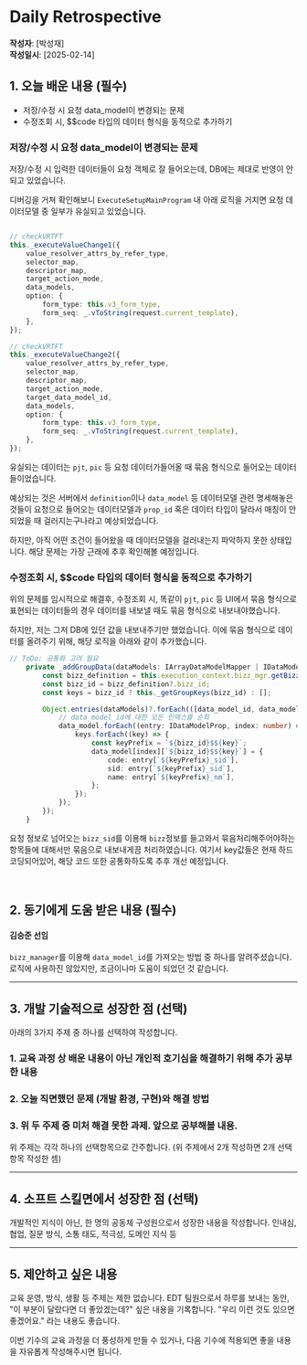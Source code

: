 # Daily Retrospective

**작성자**: [박성재]  
**작성일시**: [2025-02-14]

## 1. 오늘 배운 내용 (필수)

- 저장/수정 시 요청 data_model이 변경되는 문제
- 수정조회 시, $$code 타입의 데이터 형식을 동적으로 추가하기

### 저장/수정 시 요청 data_model이 변경되는 문제

저장/수정 시 입력한 데이터들이 요청 객체로 잘 들어오는데, DB에는 제대로 반영이 안되고 있었습니다.

디버깅을 거쳐 확인해보니 `ExecuteSetupMainProgram` 내 아래 로직을 거치면 요청 데이터모델 중 일부가 유실되고 있었습니다.

```typescript

// checkVRTFT
this._executeValueChange1({
    value_resolver_attrs_by_refer_type,
    selector_map,
    descriptor_map,
    target_action_mode,
    data_models,
    option: {
        form_type: this.v3_form_type,
        form_seq: _.vToString(request.current_template),
    },
});

// checkVRTFT
this._executeValueChange2({
    value_resolver_attrs_by_refer_type,
    selector_map,
    descriptor_map,
    target_action_mode,
    target_data_model_id,
    data_models,
    option: {
        form_type: this.v3_form_type,
        form_seq: _.vToString(request.current_template),
    },
});
```
유실되는 데이터는 `pjt`, `pic` 등 요청 데이터가들어올 때 묶음 형식으로 들어오는 데이터들이었습니다.

예상되는 것은 서버에서 `definition`이나 `data_model` 등 데이터모델 관련 명세해놓은 것들이 요청으로 들어오는 데이터모델과 `prop_id` 혹은 데이터 타입이 달라서 매칭이 안되었을 때 걸러지는구나라고 예상되었습니다.

하지만, 아직 어떤 조건이 들어왔을 때 데이터모델을 걸러내는지 파악하지 못한 상태입니다.
해당 문제는 가장 근래에 추후 확인해볼 예정입니다.

### 수정조회 시, $$code 타입의 데이터 형식을 동적으로 추가하기

위의 문제를 임시적으로 해결후, 수정조회 시, 똑같이 `pjt`, `pic` 등 UI에서 묶음 형식으로 표현되는 데이터들의 경우 데이터를 내보낼 때도 묶음 형식으로 내보내야했습니다.

하지만, 저는 그저 DB에 있던 값을 내보내주기만 했었습니다. 이에 묶음 형식으로 데이터를 올려주기 위해, 해당 로직을 아래와 같이 추가했습니다.

```typescript
// ToDo: 공통화 고려 필요
	private _addGroupData(dataModels: IArrayDataModelMapper | IDataModelMapper, dto: GetBasicSetupRequestDto): void {
		const bizz_definition = this.execution_context.bizz_mgr.getBizzDefinition(this.execution_context, dto.bizz_sid);
		const bizz_id = bizz_definition?.bizz_id;
		const keys = bizz_id ? this._getGroupKeys(bizz_id) : [];

		Object.entries(dataModels)?.forEach(([data_model_id, data_model]) => {
			// data_model_id에 대한 모든 인덱스를 순회
			data_model.forEach((entry: IDataModelProp, index: number) => {
				keys.forEach((key) => {
					const keyPrefix = `${bizz_id}$${key}`;
					data_model[index][`${bizz_id}$${key}`] = {
						code: entry[`${keyPrefix}_sid`],
						sid: entry[`${keyPrefix}_sid`],
						name: entry[`${keyPrefix}_nm`],
					};
				});
			});
		});
	}
```
요청 정보로 넘어오는 `bizz_sid`를 이용해 `bizz`정보를 들고와서 묶음처리해주어야하는 항목들에 대해서만 묶음으로 내보내게끔 처리하였습니다. 여기서 key값들은 현재 하드코딩되어있어, 해당 코드 또한 공통화하도록 추후 개선 예정입니다.

<br/>

## 2. 동기에게 도움 받은 내용 (필수)

#### 김승준 선임
`bizz_manager`를 이용해 `data_model_id`를 가져오는 방법 중 하나를 알려주셨습니다. 로직에 사용하진 않았지만,
조금이나마 도움이 되었던 것 같습니다.

---

## 3. 개발 기술적으로 성장한 점 (선택)

아래의 3가지 주제 중 하나를 선택하여 작성합니다.

### 1. 교육 과정 상 배운 내용이 아닌 개인적 호기심을 해결하기 위해 추가 공부한 내용

### 2. 오늘 직면했던 문제 (개발 환경, 구현)와 해결 방법

### 3. 위 두 주제 중 미처 해결 못한 과제. 앞으로 공부해볼 내용.

위 주제는 각각 하나의 선택항목으로 간주합니다.
(위 주제에서 2개 작성하면 2개 선택항목 작성한 셈)

---

## 4. 소프트 스킬면에서 성장한 점 (선택)

개발적인 지식이 아닌, 한 명의 공동체 구성원으로서 성장한 내용을 작성합니다.
인내심, 협업, 질문 방식, 소통 태도, 적극성, 도메인 지식 등

---

## 5. 제안하고 싶은 내용

교육 운영, 방식, 생활 등 주제는 제한 없습니다.
EDT 팀원으로서 하루를 보내는 동안, "이 부분이 달랐다면 더 좋았겠는데?" 싶은 내용을 기록합니다.
"우리 이런 것도 있으면 좋겠어요." 라는 내용도 좋습니다.

이번 기수의 교육 과정을 더 풍성하게 만들 수 있거나, 다음 기수에 적용되면 좋을 내용을 자유롭게 작성해주시면 됩니다.
